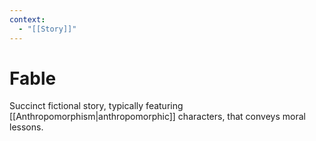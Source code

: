 ```yaml
---
context:
  - "[[Story]]"
---
```


# Fable

Succinct fictional story, typically featuring [[Anthropomorphism|anthropomorphic]] characters, that conveys moral lessons.
